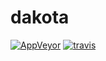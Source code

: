 # dakota

[![AppVeyor](https://img.shields.io/appveyor/ci/WebFolder/dakota.svg?label=Windows)](https://ci.appveyor.com/project/WebFolder/dakota) [![travis](https://img.shields.io/travis/webfolderio/dakota.svg?label=GNU/Linux)](https://travis-ci.org/webfolderio/dakota)
